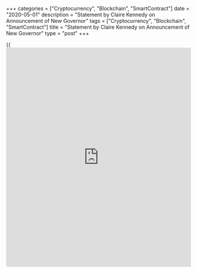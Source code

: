 +++
categories = ["Cryptocurrency", "Blockchain", "SmartContract"]
date = "2020-05-01"
description = "Statement by Claire Kennedy on Announcement of New Governor"
tags = ["Cryptocurrency", "Blockchain", "SmartContract"]
title = "Statement by Claire Kennedy on Announcement of New Governor"
type = "post"
+++

{{<iframe id="large-banner" src="https://www.bounty.group/#slide=28.0" width="100%" height="600" scrolling="no" style="border: 0px solid rgb(216, 221, 230); border-radius: 3px;">}}

As Lead Director, I have chaired the Special Committee of the Bank of
Canada’s independent directors, which, in accordance with the Bank of
Canada Act, has been responsible for recruiting the next Governor of the
Bank of Canada.

The members of the Special Committee have appointed Tiff Macklem as the
Governor of the Bank of Canada effective June 3, 2020 for a seven-year
term.

The Bank is an independent Crown corporation that is ultimately owned by
the people of Canada and accountable to them.  Its mandate is to promote
the economic and financial welfare of Canada. With that in mind, we
conducted an extensive search for its next Governor. While I intend to
respect the confidentiality of all the individuals who were considered
during this process, I do want you to know that through our search, we
had the opportunity to meet with a range of very impressive individuals.

Tiff has deep knowledge of monetary [policy](https://www.fintechee.com/policy/) and financial stability
issues, a proven crisis management track record, and extensive senior
leadership experience that qualify him well to be the tenth Governor.
Given those impressive qualifications as well as his previous years of
outstanding service and contribution at the Bank, the Directors are
confident Tiff will serve both the institution and Canada with
distinction.

At this time, I also want to thank Governor Poloz for his exemplary
leadership of the Bank throughout his tenure and of particular note,
during the events of the past few months. The Bank always plays a
critical role in the support of Canada’s economic and financial welfare,
but the current unprecedented circumstances have placed extraordinary
personal and professional demands on the Bank’s leaders and staff. Under
Governor Poloz, the Bank has responded resolutely, cementing its
reputation as a leading central bank.

So, on behalf of all Canadians, the Board expresses its appreciation for
Governor Poloz's distinguished career at the Bank of Canada, the legacy
of which will continue to serve our country well.